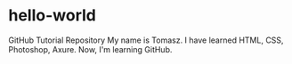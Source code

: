# hello-world
GitHub Tutorial Repository
My name is Tomasz. I have learned HTML, CSS, Photoshop, Axure. Now, I'm learning GitHub.
